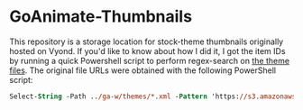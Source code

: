 # GoAnimate-Thumbnails
This repository is a storage location for stock-theme thumbnails originally hosted on Vyond.  If you'd like to know about how I did it, I got the item IDs by running a quick Powershell script to perform regex-search on [the theme files](https://github.com/GoAnimate-Wrapper/GoAnimate-Wrapper/tree/master/_THEMES).  The original file URLs were obtained with the following PowerShell script:
```ps
Select-String -Path ../ga-w/themes/*.xml -Pattern 'https://s3.amazonaws\.com/fs\.goanimate\.com/files/.{1,90}\.(?:png|jpg)' -AllMatches | % {$_.Matches.Value}
```
